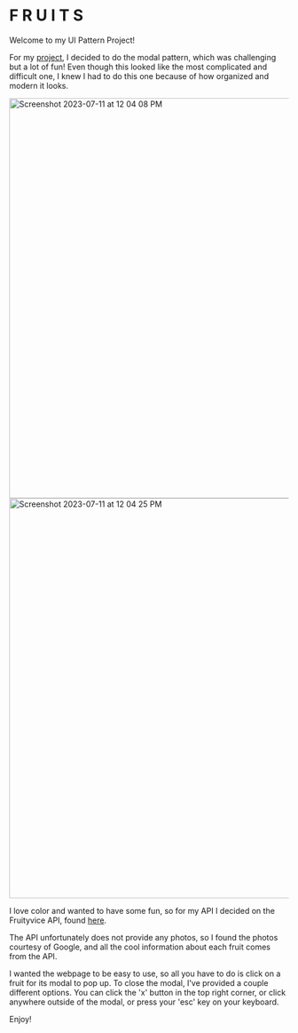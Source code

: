 # F R U I T S
Welcome to my UI Pattern Project!  
  
For my [project](https://manfredjoa.github.io/manfredjoauipattern/), I decided to do the modal pattern, which was challenging but a lot of fun! Even though this looked like the most complicated and difficult one, I knew I had to do this one because of how organized and modern it looks.

<img width="720" alt="Screenshot 2023-07-11 at 12 04 08 PM" src="https://github.com/manfredjoa/manfredjoauipattern/assets/135570772/52335b50-c3cd-4897-828d-16d58703d068">




<img width="720" alt="Screenshot 2023-07-11 at 12 04 25 PM" src="https://github.com/manfredjoa/manfredjoauipattern/assets/135570772/04ed9749-6391-4ed4-81ee-777e1c5af060">


I love color and wanted to have some fun, so for my API I decided on the Fruityvice API, found
[here](https://www.fruityvice.com/).

The API unfortunately does not provide any photos, so I found the photos courtesy of Google, and all the cool information about each fruit comes from the API.

I wanted the webpage to be easy to use, so all you have to do is click on a fruit for its modal to pop up. To close the modal, I've provided a couple different options. You can click the 'x' button in the top right corner, or click anywhere outside of the modal, or press your 'esc' key on your keyboard.

Enjoy!
